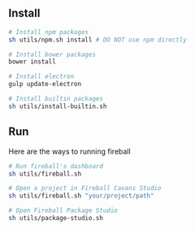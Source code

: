 ## Install

```bash
# Install npm packages
sh utils/npm.sh install # DO NOT use npm directly

# Install bower packages
bower install

# Install electron
gulp update-electron

# Install builtin packages
sh utils/install-builtin.sh
```

## Run

Here are the ways to running fireball

```bash
# Run fireball's dashboard
sh utils/fireball.sh

# Open a project in Fireball Cavans Studio
sh utils/fireball.sh "your/project/path"

# Open Fireball Package Studio
sh utils/package-studio.sh
```

